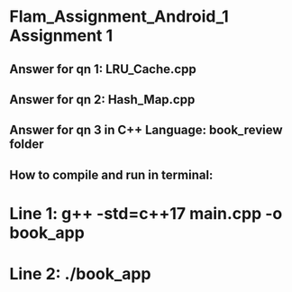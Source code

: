# Flam_Assignment_Android_1 Assignment 1

## Answer for qn 1: LRU_Cache.cpp
## Answer for qn 2: Hash_Map.cpp
## Answer for qn 3 in C++ Language: book_review folder
   ## How to compile and run in terminal: 
   # Line 1: g++ -std=c++17 main.cpp -o book_app
   # Line 2: ./book_app

